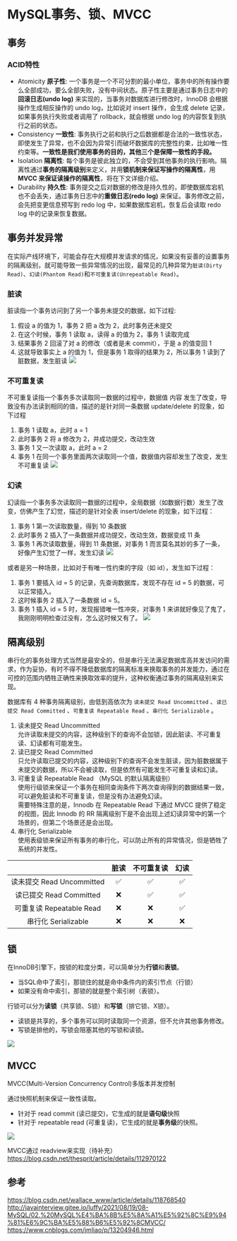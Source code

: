# MySQL事务、锁、MVCC
## 事务
### ACID特性
* Atomicity **原子性**: 一个事务是一个不可分割的最小单位，事务中的所有操作要么全部成功，要么全部失败，没有中间状态。原子性主要是通过事务日志中的**回滚日志(undo log)** 来实现的，当事务对数据库进行修改时，InnoDB 会根据操作生成相反操作的 undo log，比如说对 insert 操作，会生成 delete 记录，如果事务执行失败或者调用了 rollback，就会根据 undo log 的内容恢复到执行之前的状态。
* Consistency **一致性**: 事务执行之前和执行之后数据都是合法的一致性状态，即使发生了异常，也不会因为异常引而破坏数据库的完整性约束，比如唯一性约束等。**一致性是我们使用事务的目的，其他三个是保障一致性的手段。**
* Isolation **隔离性**: 每个事务是彼此独立的，不会受到其他事务的执行影响。隔离性通过**事务的隔离级别**来定义，并用**锁机制来保证写操作的隔离性**，用 **MVCC 来保证读操作的隔离性**，将在下文详细介绍。
* Durability **持久性**: 事务提交之后对数据的修改是持久性的，即使数据库宕机也不会丢失，通过事务日志中的**重做日志(redo log)** 来保证。事务修改之前，会先把变更信息预写到 redo log 中，如果数据库宕机，恢复后会读取 redo log 中的记录来恢复数据。
## 事务并发异常
在实际产线环境下，可能会存在大规模并发请求的情况，如果没有妥善的设置事务的隔离级别，就可能导致一些异常情况的出现，最常见的几种异常为`脏读(Dirty Read)`、`幻读(Phantom Read)`和`不可重复读(Unrepeatable Read)`。
### 脏读
脏读指一个事务访问到了另一个事务未提交的数据，如下过程:
1. 假设 a 的值为 1，事务 2 把 a 改为 2，此时事务还未提交
1. 在这个时候，事务 1 读取 a，读得 a 的值为 2，事务 1 读取完成
1. 结果事务 2 回滚了对 a 的修改（或者是未 commit），于是 a 的值变回 1
1. 这就导致事实上 a 的值为 1，但是事务 1 取得的结果为 2，所以事务 1 读到了脏数据，发生脏读
![](image/脏读.png)
### 不可重复读
不可重复读指一个事务多次读取同一数据的过程中，数据值 内容 发生了改变，导致没有办法读到相同的值，描述的是针对同一条数据 update/delete 的现象，如下过程
1. 事务 1 读取 a，此时 a = 1
1. 此时事务 2 将 a 修改为 2，并成功提交，改动生效
1. 事务 1 又一次读取 a，此时 a = 2
1. 事务 1 在同一个事务里面两次读取同一个值，数据值内容却发生了改变，发生不可重复读
![](image/不可重复读.png)
### 幻读
幻读指一个事务多次读取同一数据的过程中，全局数据（如数据行数）发生了改变，仿佛产生了幻觉，描述的是针对全表 insert/delete 的现象，如下过程：
1. 事务 1 第一次读取数量，得到 10 条数据
1. 此时事务 2 插入了一条数据并成功提交，改动生效，数据变成 11 条
1. 事务 1 再次读取数量，得到 11 条数据，对事务 1 而言莫名其妙的多了一条，好像产生幻觉了一样，发生幻读
![](image/幻读1.png)

或者是另一种场景，比如对于有唯一性约束的字段（如 id），发生如下过程：
1. 事务 1 要插入 id = 5 的记录，先查询数据库，发现不存在 id = 5 的数据，可以正常插入。
1. 这时候事务 2 插入了一条数据 id = 5。
1. 事务 1 插入 id = 5 时，发现报错唯一性冲突，对事务 1 来讲就好像见了鬼了，我刚刚明明检查过没有，怎么这时候又有了。
![](image/幻读2.png)
## 隔离级别
串行化的事务处理方式当然是最安全的，但是串行无法满足数据库高并发访问的需求，作为妥协，有时不得不降低数据库的隔离标准来换取事务的并发能力，通过在可控的范围内牺牲正确性来换取效率的提升，这种权衡通过事务的隔离级别来实现。

数据库有 4 种事务隔离级别，由低到高依次为 `读未提交 Read Uncommitted` 、`读已提交 Read Committed` 、`可重复读 Repeatable Read` 、`串行化 Serializable` 。

1. 读未提交 Read Uncommitted  
允许读取未提交的内容，这种级别下的查询不会加锁，因此脏读、不可重复读、幻读都有可能发生。
1. 读已提交 Read Committed  
只允许读取已提交的内容，这种级别下的查询不会发生脏读，因为脏数据属于未提交的数据，所以不会被读取，但是依然有可能发生不可重复读和幻读。
1. 可重复读 Repeatable Read （MySQL 的默认隔离级别）  
使用行级锁来保证一个事务在相同查询条件下两次查询得到的数据结果一致，可以避免脏读和不可重复读，但是没有办法避免幻读。  
需要特殊注意的是，Innodb 在 Repeatable Read 下通过 MVCC 提供了稳定的视图，因此 Innodb 的 RR 隔离级别下是不会出现上述幻读异常中的第一个场景的，但第二个场景还是会出现。
1. 串行化 Serializable  
使用表级锁来保证所有事务的串行化，可以防止所有的异常情况，但是牺牲了系统的并发性。

| |脏读|不可重复读|幻读|
| :--: | :--: | :--: | :--: |
|读未提交 Read Uncommitted|✅|✅|✅|
|读已提交 Read Committed|❌|	✅|✅|
|可重复读 Repeatable Read|❌|❌|✅|
|串行化 Serializable|❌|❌|❌|
## 锁
在InnoDB引擎下，按锁的粒度分类，可以简单分为**行锁**和**表锁**。
* 当SQL命中了索引，那锁住的就是命中条件内的索引节点（行锁）
* 如果没有命中索引，那锁的就是整个索引树（表锁）。

行锁可以分为**读锁**（共享锁、S锁）和**写锁**（排它锁、X锁）。
* 读锁是共享的，多个事务可以同时读取同一个资源，但不允许其他事务修改。
* 写锁是排他的，写锁会阻塞其他的写锁和读锁。

![](image/锁.png)
## MVCC
MVCC(Multi-Version Concurrency Control)多版本并发控制

通过快照机制来保证一致性读取。
* 针对于 read commit (读已提交)，它生成的就是**语句级**快照
* 针对于 repeatable read (可重复读)，它生成的就是**事务级**的快照。

![](image/MVCC.png)

MVCC通过 readview来实现（待补充）
https://blog.csdn.net/thesprit/article/details/112970122
## 参考
https://blog.csdn.net/wallace_www/article/details/118768540  
http://javainterview.gitee.io/luffy/2021/08/19/08-MySQL/02.%20MySQL%E4%BA%8B%E5%8A%A1%E5%92%8C%E9%94%81%E6%9C%BA%E5%88%B6%E5%92%8CMVCC/  
https://www.cnblogs.com/jmliao/p/13204946.html